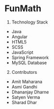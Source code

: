 # FunMath

1. Technology Stack
* Java
* Angular
* HTML5
* SCSS
* JavaScript
* Spring Framework
* MySQL Database

2. Contributors
* Amit Maharana
* Asmi Gandhi
* Dhananjay Dharne
* Satyen Verma
* Sharad Dhar
